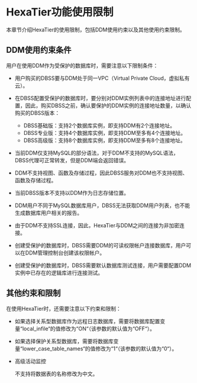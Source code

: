 # HexaTier功能使用限制<a name="ZH-CN_TOPIC_0119032229"></a>

本章节介绍HexaTier的使用限制，包括DDM使用约束以及其他使用约束限制。

## DDM使用约束条件<a name="section10296193014155"></a>

用户在使用DDM作为受保护的数据库时，需要注意以下限制条件：

-   用户购买的DBSS要与DDM处于同一VPC（Virtual Private Cloud，虚拟私有云）。
-   在DBSS配置受保护的数据库时，要分别对DDM实例列表中的连接地址进行配置，因此，购买DBSS之前，确认要保护的DDM实例的连接地址数量，以确认购买的DBSS版本：
    -   DBSS基础版：支持2个数据库实例，即支持DDM有2个连接地址。
    -   DBSS专业版：支持4个数据库实例，即支持DDM至多有4个连接地址。
    -   DBSS高级版：支持8个数据库实例，即支持DDM至多有8个连接地址。

-   当前DDM仅支持MySQL的部分语法，对于DDM不支持的MySQL语法， DBSS代理可正常转发，但是DDM端会返回错误。
-   DDM不支持视图、函数及存储过程，因此DBSS服务对DDM也不支持视图、函数及存储过程。
-   当前DBSS版本不支持以DDM作为日志存储位置。
-   DDM用户不同于MySQL数据库用户，DBSS无法获取DDM用户列表，也不能生成数据库用户相关的报告。
-   由于DDM不支持SSL连接，因此，HexaTier与DDM之间的连接为非加密连接。
-   创建受保护的数据库时，DBSS需要DDM的可读权限帐户连接数据库，用户可以在DDM管理控制台创建该权限帐户。
-   创建受保护的数据库时，DBSS需要默认数据库测试连接，用户需要配置DDM实例中已存在的逻辑库进行连接测试。

## 其他约束和限制<a name="section1446222781710"></a>

在使用HexaTier时，还需要注意以下约束和限制：

-   如果选择关系型数据库作为远程日志数据库，需要将数据库配置变量“local\_infile“的值修改为“ON“（该参数的默认值为“OFF“）。
-   如果选择保护关系型数据库，需要将数据库变量“lower\_case\_table\_names“的值修改为“1“（该参数的默认值为“0“）。
-   高级活动监控

    不支持将数据表的名称修改为中文。


